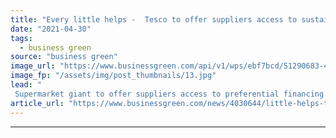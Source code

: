 ```yaml
---
title: "Every little helps -  Tesco to offer suppliers access to sustainbility-linked finance"
date: "2021-04-30"
tags: 
  - business green
source: "business green"
image_url: "https://www.businessgreen.com/api/v1/wps/ebf7bcd/51290683-49d7-406b-b577-6b4625592253/2/Tesco-Metro-credit-tupungato-185x114.jpg"
image_fp: "/assets/img/post_thumbnails/13.jpg"
lead: "
 Supermarket giant to offer suppliers access to preferential financing rates if they commit to science based emissions targets and carbon reporting ..."
article_url: "https://www.businessgreen.com/news/4030644/little-helps-tesco-offer-suppliers-access-sustainbility-linked-finance-deals"
---
```


---
